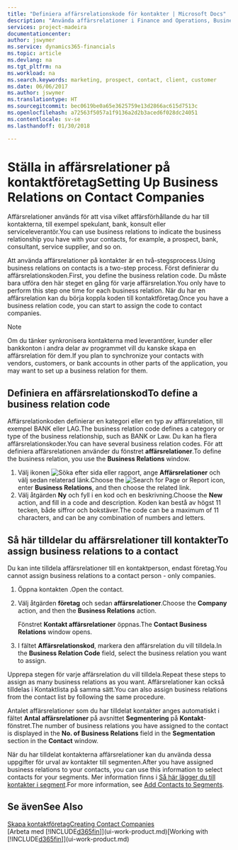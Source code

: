 ```yaml
---
title: "Definiera affärsrelationskode för kontakter | Microsoft Docs"
description: "Använda affärsrelationer i Finance and Operations, Business edition för att hjälpa till med marknadsföring och för att visa vilket affärsförhållande du har till potentiella och befintliga kunder, till exempel en bank eller tjänsteleverantör."
services: project-madeira
documentationcenter: 
author: jswymer
ms.service: dynamics365-financials
ms.topic: article
ms.devlang: na
ms.tgt_pltfrm: na
ms.workload: na
ms.search.keywords: marketing, prospect, contact, client, customer
ms.date: 06/06/2017
ms.author: jswymer
ms.translationtype: HT
ms.sourcegitcommit: bec0619be0a65e3625759e13d2866ac615d7513c
ms.openlocfilehash: a72563f5057a1f9136a2d2b3aced6f028dc24051
ms.contentlocale: sv-se
ms.lasthandoff: 01/30/2018

---
```

# <a name="setting-up-business-relations-on-contact-companies"></a><span data-ttu-id="3b029-103">Ställa in affärsrelationer på kontaktföretag</span><span class="sxs-lookup"><span data-stu-id="3b029-103">Setting Up Business Relations on Contact Companies</span></span>
<span data-ttu-id="3b029-104">Affärsrelationer används för att visa vilket affärsförhållande du har till kontakterna, till exempel spekulant, bank, konsult eller serviceleverantör.</span><span class="sxs-lookup"><span data-stu-id="3b029-104">You can use business relations to indicate the business relationship you have with your contacts, for example, a prospect, bank, consultant, service supplier, and so on.</span></span>

<span data-ttu-id="3b029-105">Att använda affärsrelationer på kontakter är en två-stegsprocess.</span><span class="sxs-lookup"><span data-stu-id="3b029-105">Using business relations on contacts is a two-step process.</span></span> <span data-ttu-id="3b029-106">Först definierar du affärsrelationskoden.</span><span class="sxs-lookup"><span data-stu-id="3b029-106">First, you define the business relation code.</span></span> <span data-ttu-id="3b029-107">Du måste bara utföra den här steget en gång för varje affärsrelation.</span><span class="sxs-lookup"><span data-stu-id="3b029-107">You only have to perform this step one time for each business relation.</span></span> <span data-ttu-id="3b029-108">När du har en affärsrelation kan du börja koppla koden till kontaktföretag.</span><span class="sxs-lookup"><span data-stu-id="3b029-108">Once you have a business relation code, you can start to assign the code to contact companies.</span></span>

> [!NOTE]  
>   <span data-ttu-id="3b029-109">Om du tänker synkronisera kontakterna med leverantörer, kunder eller bankkonton i andra delar av programmet vill du kanske skapa en affärsrelation för dem.</span><span class="sxs-lookup"><span data-stu-id="3b029-109">If you plan to synchronize your contacts with vendors, customers, or bank accounts in other parts of the application, you may want to set up a business relation for them.</span></span>

## <a name="to-define-a-business-relation-code"></a><span data-ttu-id="3b029-110">Definiera en affärsrelationskod</span><span class="sxs-lookup"><span data-stu-id="3b029-110">To define a business relation code</span></span>
<span data-ttu-id="3b029-111">Affärsrelationkoden definierar en kategori eller en typ av affärsrelation, till exempel BANK eller LAG.</span><span class="sxs-lookup"><span data-stu-id="3b029-111">The business relation code defines a category or type of the business relationship, such as BANK or Law.</span></span> <span data-ttu-id="3b029-112">Du kan ha flera affärsrelationskoder.</span><span class="sxs-lookup"><span data-stu-id="3b029-112">You can have several business relation codes.</span></span> <span data-ttu-id="3b029-113">För att definiera affärsrelationen använder du fönstret **affärsrelationer**.</span><span class="sxs-lookup"><span data-stu-id="3b029-113">To define the business relation, you use the **Business Relations** window.</span></span>

1. <span data-ttu-id="3b029-114">Välj ikonen ![Söka efter sida eller rapport](media/ui-search/search_small.png "Ikonen Söka efter sida eller rapport"), ange **Affärsrelationer** och välj sedan relaterad länk.</span><span class="sxs-lookup"><span data-stu-id="3b029-114">Choose the ![Search for Page or Report](media/ui-search/search_small.png "Search for Page or Report icon") icon, enter **Business Relations**, and then choose the related link.</span></span>
2. <span data-ttu-id="3b029-115">Välj åtgärden **Ny** och fyll i en kod och en beskrivning.</span><span class="sxs-lookup"><span data-stu-id="3b029-115">Choose the **New** action, and fill in a code and description.</span></span> <span data-ttu-id="3b029-116">Koden kan bestå av högst 11 tecken, både siffror och bokstäver.</span><span class="sxs-lookup"><span data-stu-id="3b029-116">The code can be a maximum of 11 characters, and can be any combination of numbers and letters.</span></span>

## <a name="AssignBusRelContact"></a> <span data-ttu-id="3b029-117">Så här tilldelar du affärsrelationer till kontakter</span><span class="sxs-lookup"><span data-stu-id="3b029-117">To assign business relations to a contact</span></span>
<span data-ttu-id="3b029-118">Du kan inte tilldela affärsrelationer till en kontaktperson, endast företag.</span><span class="sxs-lookup"><span data-stu-id="3b029-118">You cannot assign business relations to a contact person - only companies.</span></span>

1. <span data-ttu-id="3b029-119">Öppna kontakten .</span><span class="sxs-lookup"><span data-stu-id="3b029-119">Open the contact.</span></span>
2. <span data-ttu-id="3b029-120">Välj åtgärden **företag** och sedan **affärsrelationer**.</span><span class="sxs-lookup"><span data-stu-id="3b029-120">Choose the **Company** action, and then the **Business Relations** action.</span></span>

    <span data-ttu-id="3b029-121">Fönstret **Kontakt affärsrelationer** öppnas.</span><span class="sxs-lookup"><span data-stu-id="3b029-121">The **Contact Business Relations** window opens.</span></span>
3. <span data-ttu-id="3b029-122">I fältet **Affärsrelationskod**, markera den affärsrelation du vill tilldela.</span><span class="sxs-lookup"><span data-stu-id="3b029-122">In the **Business Relation Code** field, select the business relation you want to assign.</span></span>

<span data-ttu-id="3b029-123">Upprepa stegen för varje affärsrelation du vill tilldela.</span><span class="sxs-lookup"><span data-stu-id="3b029-123">Repeat these steps to assign as many business relations as you want.</span></span> <span data-ttu-id="3b029-124">Affärsrelationer kan också tilldelas i Kontaktlista på samma sätt.</span><span class="sxs-lookup"><span data-stu-id="3b029-124">You can also assign business relations from the contact list by following the same procedure.</span></span>

<span data-ttu-id="3b029-125">Antalet affärsrelationer som du har tilldelat kontakter anges automatiskt i fältet **Antal affärsrelationer** på avsnittet **Segmentering** på **Kontakt**-fönstret.</span><span class="sxs-lookup"><span data-stu-id="3b029-125">The number of business relations you have assigned to the contact is displayed in the **No. of Business Relations** field in the **Segmentation** section in the **Contact** window.</span></span>

<span data-ttu-id="3b029-126">När du har tilldelat kontakterna affärsrelationer kan du använda dessa uppgifter för urval av kontakter till segmenten.</span><span class="sxs-lookup"><span data-stu-id="3b029-126">After you have assigned business relations to your contacts, you can use this information to select contacts for your segments.</span></span> <span data-ttu-id="3b029-127">Mer information finns i [Så här lägger du till kontakter i segment](marketing-add-contact-segment.md).</span><span class="sxs-lookup"><span data-stu-id="3b029-127">For more information, see [Add Contacts to Segments](marketing-add-contact-segment.md).</span></span>

## <a name="see-also"></a><span data-ttu-id="3b029-128">Se även</span><span class="sxs-lookup"><span data-stu-id="3b029-128">See Also</span></span>
[<span data-ttu-id="3b029-129">Skapa kontaktföretag</span><span class="sxs-lookup"><span data-stu-id="3b029-129">Creating Contact Companies</span></span>](marketing-create-contact-companies.md)  
<span data-ttu-id="3b029-130">[Arbeta med [!INCLUDE[d365fin](includes/d365fin_md.md)]](ui-work-product.md)</span><span class="sxs-lookup"><span data-stu-id="3b029-130">[Working with [!INCLUDE[d365fin](includes/d365fin_md.md)]](ui-work-product.md)</span></span>

